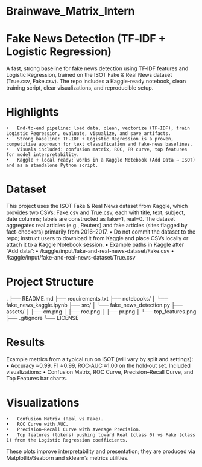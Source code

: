 # Brainwave_Matrix_Intern

# Fake News Detection (TF‑IDF + Logistic Regression)
A fast, strong baseline for fake news detection using TF‑IDF features and Logistic Regression, trained on the ISOT Fake & Real News dataset (True.csv, Fake.csv). The repo includes a Kaggle-ready notebook, clean training script, clear visualizations, and reproducible setup.

# Highlights
	•	End‑to‑end pipeline: load data, clean, vectorize (TF‑IDF), train Logistic Regression, evaluate, visualize, and save artifacts.
	•	Strong baseline: TF‑IDF + Logistic Regression is a proven, competitive approach for text classification and fake‑news baselines.
	•	Visuals included: confusion matrix, ROC, PR curve, top features for model interpretability.
	•	Kaggle + local ready: works in a Kaggle Notebook (Add Data → ISOT) and as a standalone Python script.
 
# Dataset
This project uses the ISOT Fake & Real News dataset from Kaggle, which provides two CSVs: Fake.csv and True.csv, each with title, text, subject, date columns; labels are constructed as fake=1, real=0. The dataset aggregates real articles (e.g., Reuters) and fake articles (sites flagged by fact-checkers) primarily from 2016–2017.
	•	Do not commit the dataset to the repo; instruct users to download it from Kaggle and place CSVs locally or attach it to a Kaggle Notebook session.
	•	Example paths in Kaggle after “Add data”:
	•	/kaggle/input/fake-and-real-news-dataset/Fake.csv
	•	/kaggle/input/fake-and-real-news-dataset/True.csv
 
# Project Structure
.
├── README.md
├── requirements.txt
├── notebooks/
│   └── fake_news_kaggle.ipynb
├── src/
│   └── fake_news_detection.py
├── assets/
│   ├── cm.png
│   ├── roc.png
│   ├── pr.png
│   └── top_features.png
├── .gitignore
└── LICENSE

# Results
Example metrics from a typical run on ISOT (will vary by split and settings):
	•	Accuracy ≈0.99, F1 ≈0.99, ROC‑AUC ≈1.00 on the hold‑out set.
Included visualizations:
	•	Confusion Matrix, ROC Curve, Precision–Recall Curve, and Top Features bar charts.
 
# Visualizations
	•	Confusion Matrix (Real vs Fake).
	•	ROC Curve with AUC.
	•	Precision–Recall Curve with Average Precision.
	•	Top features (tokens) pushing toward Real (class 0) vs Fake (class 1) from the Logistic Regression coefficients.
These plots improve interpretability and presentation; they are produced via Matplotlib/Seaborn and sklearn’s metrics utilities.

